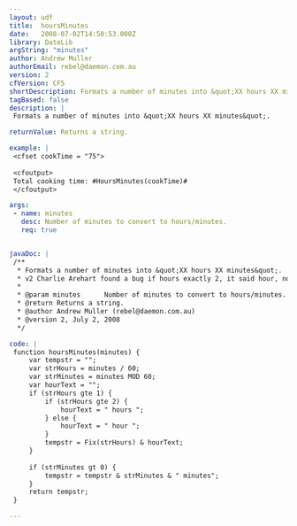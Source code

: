```yaml
---
layout: udf
title:  hoursMinutes
date:   2008-07-02T14:50:53.000Z
library: DateLib
argString: "minutes"
author: Andrew Muller
authorEmail: rebel@daemon.com.au
version: 2
cfVersion: CF5
shortDescription: Formats a number of minutes into &quot;XX hours XX minutes&quot;.
tagBased: false
description: |
 Formats a number of minutes into &quot;XX hours XX minutes&quot;.

returnValue: Returns a string.

example: |
 <cfset cookTime = "75">
 
 <cfoutput>
 Total cooking time: #HoursMinutes(cookTime)#
 </cfoutput>

args:
 - name: minutes
   desc: Number of minutes to convert to hours/minutes.
   req: true


javaDoc: |
 /**
  * Formats a number of minutes into &quot;XX hours XX minutes&quot;.
  * v2 Charlie Arehart found a bug if hours exactly 2, it said hour, not hours
  * 
  * @param minutes      Number of minutes to convert to hours/minutes. (Required)
  * @return Returns a string. 
  * @author Andrew Muller (rebel@daemon.com.au) 
  * @version 2, July 2, 2008 
  */

code: |
 function hoursMinutes(minutes) {
     var tempstr = "";
     var strHours = minutes / 60;
     var strMinutes = minutes MOD 60;
     var hourText = "";
     if (strHours gte 1) {
         if (strHours gte 2) {
             hourText = " hours ";
         } else {
             hourText = " hour ";
         }
         tempstr = Fix(strHours) & hourText;
     }
     
     if (strMinutes gt 0) {
         tempstr = tempstr & strMinutes & " minutes";
     }
     return tempstr;
 }

---
```


